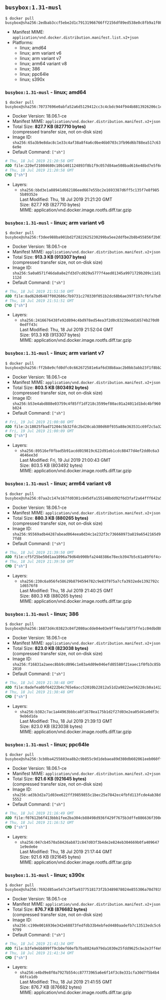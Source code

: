 ## `busybox:1.31-musl`

```console
$ docker pull busybox@sha256:2edbab3ccf5ebe2d1c79131966766ff2156df89ed538e0c8fb9a1f087b503a65
```

-	Manifest MIME: `application/vnd.docker.distribution.manifest.list.v2+json`
-	Platforms:
	-	linux; amd64
	-	linux; arm variant v6
	-	linux; arm variant v7
	-	linux; arm64 variant v8
	-	linux; 386
	-	linux; ppc64le
	-	linux; s390x

### `busybox:1.31-musl` - linux; amd64

```console
$ docker pull busybox@sha256:70737696e0abfa52a6d5129412cc3c4cbdc944f944b8813926206c1cfe1f32e8
```

-	Docker Version: 18.06.1-ce
-	Manifest MIME: `application/vnd.docker.distribution.manifest.v2+json`
-	Total Size: **827.7 KB (827710 bytes)**  
	(compressed transfer size, not on-disk size)
-	Image ID: `sha256:65a3b9e8dac8c1e33c4af38a8f4a6c0be46b0703c3fb96d6b788ea517c636e9e`
-	Default Command: `["sh"]`

```dockerfile
# Thu, 18 Jul 2019 21:20:58 GMT
ADD file:220ef21084680c10b1401124893f8b1f9c057d84ae508bad616e48bd7e5f6d5f in / 
# Thu, 18 Jul 2019 21:20:58 GMT
CMD ["sh"]
```

-	Layers:
	-	`sha256:bbd3e1a88941d662186eed667e55bc2e1693387d6ff5c135f7e8f9855b89352e`  
		Last Modified: Thu, 18 Jul 2019 21:21:20 GMT  
		Size: 827.7 KB (827710 bytes)  
		MIME: application/vnd.docker.image.rootfs.diff.tar.gzip

### `busybox:1.31-musl` - linux; arm variant v6

```console
$ docker pull busybox@sha256:f3dee988ba901bd2f2822625230299ba5ee2ddfbe2b8b455856f2b0733baf8d0
```

-	Docker Version: 18.06.1-ce
-	Manifest MIME: `application/vnd.docker.distribution.manifest.v2+json`
-	Total Size: **913.3 KB (913307 bytes)**  
	(compressed transfer size, not on-disk size)
-	Image ID: `sha256:5a0a0571f46da8a8e2fd3d7cd029a5777f4aed01345a9971729b209c11d1112d`
-	Default Command: `["sh"]`

```dockerfile
# Thu, 18 Jul 2019 21:51:50 GMT
ADD file:8ad628d6487f002686c7b9731c270330f051b2dc68b6ae397f197cf6fa7bd954 in / 
# Thu, 18 Jul 2019 21:51:51 GMT
CMD ["sh"]
```

-	Layers:
	-	`sha256:2416676438fe92d894c4bd978ed54ea3f2d0c83230edd16574b270d00edff43c`  
		Last Modified: Thu, 18 Jul 2019 21:52:04 GMT  
		Size: 913.3 KB (913307 bytes)  
		MIME: application/vnd.docker.image.rootfs.diff.tar.gzip

### `busybox:1.31-musl` - linux; arm variant v7

```console
$ docker pull busybox@sha256:ff2b8e9cfd0dfc0c662672581e6af6d38b8aac2b0bb3abb23f1f8bb203125f73
```

-	Docker Version: 18.06.1-ce
-	Manifest MIME: `application/vnd.docker.distribution.manifest.v2+json`
-	Total Size: **803.5 KB (803492 bytes)**  
	(compressed transfer size, not on-disk size)
-	Image ID: `sha256:b53e4abd888e03759c4f85ff1df218c3599ef80ac01a24011d1bdc4bf960b824`
-	Default Command: `["sh"]`

```dockerfile
# Fri, 19 Jul 2019 21:00:08 GMT
ADD file:2c18025fbad71204c5b32fdc2bd20cab380d60f935a88e363531c69f2c5a3242 in / 
# Fri, 19 Jul 2019 21:00:09 GMT
CMD ["sh"]
```

-	Layers:
	-	`sha256:89516ef0fbad5b91acdd019819c622d91eb1cdc88477d4ef2dd0c6a34646ee3d`  
		Last Modified: Fri, 19 Jul 2019 21:00:43 GMT  
		Size: 803.5 KB (803492 bytes)  
		MIME: application/vnd.docker.image.rootfs.diff.tar.gzip

### `busybox:1.31-musl` - linux; arm64 variant v8

```console
$ docker pull busybox@sha256:07aa2c147e167fd0301c845dfa155148bdd92f6d3faf2a64fff642a511978197
```

-	Docker Version: 18.06.1-ce
-	Manifest MIME: `application/vnd.docker.distribution.manifest.v2+json`
-	Total Size: **880.3 KB (880265 bytes)**  
	(compressed transfer size, not on-disk size)
-	Image ID: `sha256:95569adb44287abead064eea0d34c1e232f3c736660973a819a6542165d97fd8`
-	Default Command: `["sh"]`

```dockerfile
# Thu, 18 Jul 2019 21:39:50 GMT
ADD file:cf5f25be50d1aa1096a79d64b990bfa2448386e78ecb3947b5c61a89f6f4c46c in / 
# Thu, 18 Jul 2019 21:39:50 GMT
CMD ["sh"]
```

-	Layers:
	-	`sha256:230c6a956fe58629b8794594782c9e83f975a7cfa3932ede1392792c1d6576f8`  
		Last Modified: Thu, 18 Jul 2019 21:40:25 GMT  
		Size: 880.3 KB (880265 bytes)  
		MIME: application/vnd.docker.image.rootfs.diff.tar.gzip

### `busybox:1.31-musl` - linux; 386

```console
$ docker pull busybox@sha256:16873d4c03823c04f2080acdde04e03e9ff4eda71075ffe1c04dbd8803bf9d73
```

-	Docker Version: 18.06.1-ce
-	Manifest MIME: `application/vnd.docker.distribution.manifest.v2+json`
-	Total Size: **823.0 KB (823038 bytes)**  
	(compressed transfer size, not on-disk size)
-	Image ID: `sha256:f16831a2aeec8bb9cd096c1e03a4d09e046efd05580f21eaec1f0fb3c85b2010`
-	Default Command: `["sh"]`

```dockerfile
# Thu, 18 Jul 2019 21:38:48 GMT
ADD file:0adefea0bf64222b4c765e6acc52010b22812a51d2a9822ee56228cb0a14124d in / 
# Thu, 18 Jul 2019 21:38:48 GMT
CMD ["sh"]
```

-	Layers:
	-	`sha256:b382c7ac1a44963bbbca8f1678ea175b1d2f27d03e2ea05d41e0df3c9eb6d1da`  
		Last Modified: Thu, 18 Jul 2019 21:39:13 GMT  
		Size: 823.0 KB (823038 bytes)  
		MIME: application/vnd.docker.image.rootfs.diff.tar.gzip

### `busybox:1.31-musl` - linux; ppc64le

```console
$ docker pull busybox@sha256:3cb0ba4255603ea8b2c9b055c9d1debaea89d380db602061eeb060ffdc838275
```

-	Docker Version: 18.06.1-ce
-	Manifest MIME: `application/vnd.docker.distribution.manifest.v2+json`
-	Total Size: **921.6 KB (921645 bytes)**  
	(compressed transfer size, not on-disk size)
-	Image ID: `sha256:ad3b3d2a71d03ee622ff39859855c1bec25e7842ec4fbfd113fcde4ab38d5552`
-	Default Command: `["sh"]`

```dockerfile
# Thu, 18 Jul 2019 21:16:49 GMT
ADD file:f07612b6f413bbb1fee2ba304cb88498d936f429f7675b3dffe886636f398ef5 in / 
# Thu, 18 Jul 2019 21:16:52 GMT
CMD ["sh"]
```

-	Layers:
	-	`sha256:047cb4570a58426ab872c847d03f3b4de2e824eb304669b0fa4096471e9ede6e`  
		Last Modified: Thu, 18 Jul 2019 21:17:44 GMT  
		Size: 921.6 KB (921645 bytes)  
		MIME: application/vnd.docker.image.rootfs.diff.tar.gzip

### `busybox:1.31-musl` - linux; s390x

```console
$ docker pull busybox@sha256:7692d85ae547c24f5a9377518173f2b3489878024e855306a70d781941ff44c3
```

-	Docker Version: 18.06.1-ce
-	Manifest MIME: `application/vnd.docker.distribution.manifest.v2+json`
-	Total Size: **876.7 KB (876682 bytes)**  
	(compressed transfer size, not on-disk size)
-	Image ID: `sha256:c190e0016936e342e68873fedfdb33b4ebfed4480aadefb7c13513edc5c69799`
-	Default Command: `["sh"]`

```dockerfile
# Thu, 18 Jul 2019 21:41:34 GMT
ADD file:b3fe9ebb899ff9cb0ef60efb7ba8824a979da1030e25fdd9625cbe2e3ff4e909 in / 
# Thu, 18 Jul 2019 21:41:34 GMT
CMD ["sh"]
```

-	Layers:
	-	`sha256:e4bd9e8f0a7927b554cc87773965a6e6f14f3c8e331cfa30d7f5b4b466fca1db`  
		Last Modified: Thu, 18 Jul 2019 21:41:55 GMT  
		Size: 876.7 KB (876682 bytes)  
		MIME: application/vnd.docker.image.rootfs.diff.tar.gzip
